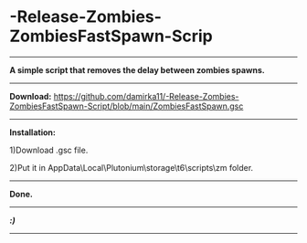 # -Release-Zombies-ZombiesFastSpawn-Scrip

----------------------------------------------------------------------------------------------------

**A simple script that removes the delay between zombies spawns.**

----------------------------------------------------------------------------------------------------

**Download:**
https://github.com/damirka11/-Release-Zombies-ZombiesFastSpawn-Script/blob/main/ZombiesFastSpawn.gsc

----------------------------------------------------------------------------------------------------

**Installation:**

1)Download .gsc file.

2)Put it in AppData\Local\Plutonium\storage\t6\scripts\zm folder.

-----------------------------------------------------------------------------------------------------

**Done.**

-----------------------------------------------------------------------------------------------------

***:)***

-----------------------------------------------------------------------------------------------------
